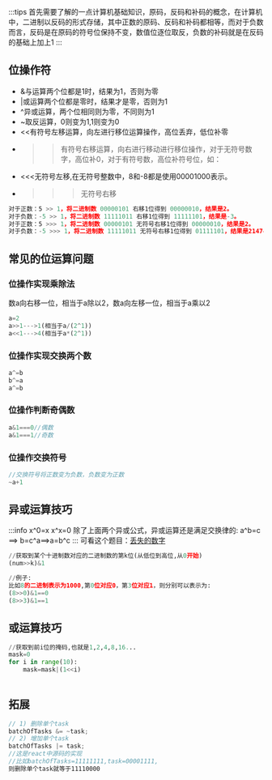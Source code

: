 :::tips
首先需要了解的一点计算机基础知识，原码，反码和补码的概念，在计算机中，二进制以反码的形式存储，其中正数的原码、反码和补码都相等，而对于负数而言，反码是在原码的符号位保持不变，数值位逐位取反，负数的补码就是在反码的基础上加上1
:::
## 位操作符

- &与运算两个位都是1时，结果为1，否则为零
- |或运算两个位都是零时，结果才是零，否则为1
- ^异或运算，两个位相同则为零，不同则为1
- ~取反运算，0则变为1,1则变为0
- <<有符号左移运算，向左进行移位运算操作，高位丢弃，低位补零
- >>有符号右移运算，向右进行移动进行移位操作，对于无符号数字，高位补0，对于有符号数，高位补符号位，如：
- <<<无符号左移,在无符号整数中，8和-8都是使用00001000表示。
- >>>无符号右移
```javascript
对于正数：5 >> 1，将二进制数 00000101 右移1位得到 00000010，结果是2。
对于负数：-5 >> 1，将二进制数 11111011 右移1位得到 11111101，结果是-3。
对于正数：5 >>> 1，将二进制数 00000101 无符号右移1位得到 00000010，结果是2。
对于负数：-5 >>> 1，将二进制数 11111011 无符号右移1位得到 01111101，结果是2147483645（因为符号位被当作普通位处理，所以结果是正数）。
```
## 常见的位运算问题
### 位操作实现乘除法
数a向右移一位，相当于a除以2，数a向左移一位，相当于a乘以2
```javascript
a=2
a>>1--->1(相当于a/(2^1))
a<<1--->4(相当于a*(2^1))

```
### 位操作实现交换两个数
```javascript
a^=b
b^=a
a^=b
```
### 位操作判断奇偶数
```javascript
a&1===0//偶数
a&1===1//奇数
```
### 位操作交换符号
```javascript
//交换符号将正数变为负数，负数变为正数
~a+1
```
## 异或运算技巧
:::info
x^0=x
x^x=0
除了上面两个异或公式，异或运算还是满足交换律的:
a^b=c ==> b=c^a==>a=b^c
:::
可看这个题目：[丢失的数字](https://leetcode.cn/problems/missing-number/)
```python
//获取到某个十进制数对应的二进制数的第k位(从低位到高位,从0开始)
(num>>k)&1

//例子:
比如8的二进制表示为1000,第0位对应0，第3位对应1，则分别可以表示为:
(8>>0)&1==0
(8>>3)&1==1
```
## 或运算技巧
```python
//获取到前i位的掩码,也就是1,2,4,8,16...
mask=0
for i in range(10):
    mask=mask|(1<<i)
	
```
## 拓展
```javascript
// 1) 删除单个task
batchOfTasks &= ~task;
// 2) 增加单个task
batchOfTasks |= task;
//这是react中源码的实现
//比如batchOfTasks=11111111,task=00001111,
则删除单个task就等于11110000
```
